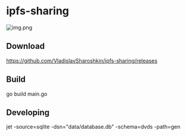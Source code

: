 # ipfs-sharing

![img.png](img.png)

## Download
https://github.com/VladislavSharoshkin/ipfs-sharing/releases

## Build
go build main.go

## Developing
jet -source=sqlite -dsn="data/database.db" -schema=dvds -path=gen